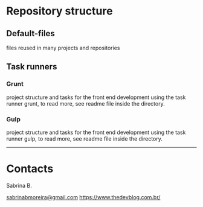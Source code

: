 # Repository structure

## Default-files
files reused in many projects and repositories

## Task runners

### Grunt
project structure and tasks for the front end development using the task runner grunt, to read more, see readme file inside the directory.


### Gulp
project structure and tasks for the front end development using the task runner gulp, to read more, see readme file inside the directory.

---

# Contacts
Sabrina B.

sabrinabmoreira@gmail.com
https://www.thedevblog.com.br/
